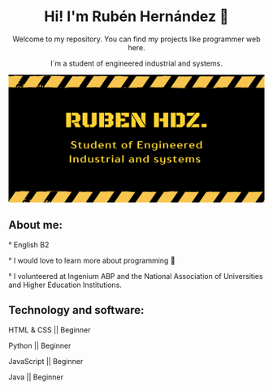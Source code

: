 <p align="center">
  <h1 align="center">Hi! I'm Rubén Hernández 👋</h1>
</p>

<p align="center">
  Welcome to my repository. You can find my projects like programmer web here.
</p>
<p align="center">
  I´m a student of engineered  industrial and systems. 
</p>
<img src="https://github.com/Gyo28/Gyo28/blob/main/Black%20and%20Yellow%20Geometric%20Opening%20Soon%20Banner%20(1).png">
<p align="center">
  <h2>About me:</h2>
</p>
<p>° English B2</p>
<p>° I would love to learn more about programming 🫰</p>
<p>° I volunteered at Ingenium ABP and the National Association of Universities and Higher Education Institutions.</p>
 <h2>Technology and software:</h2>
 <p>HTML & CSS || Beginner</p>
 <p>Python || Beginner </p>
 <p>JavaScript || Beginner</p>
 <p>Java || Beginner</p>
 <img src="
